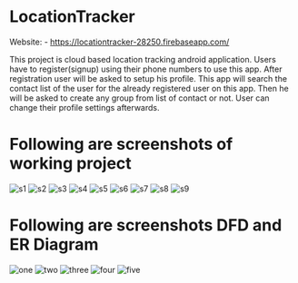 # LocationTracker
Website: - https://locationtracker-28250.firebaseapp.com/

This project is cloud based location tracking android application. Users have to register(signup) using their phone numbers to use this app. After registration user will be asked to setup his profile. This app will search the contact list of the user for the already registered user on this app. Then he will be asked to create any group from list of contact or not. User can change their profile settings afterwards. 
# Following are screenshots of working project
![s1](https://user-images.githubusercontent.com/44474973/158000659-e8ad1ebe-54ee-4f55-8007-0bbd4861b6f9.PNG)
![s2](https://user-images.githubusercontent.com/44474973/158000660-6720ad61-a1ee-44d6-93a8-cd601ef95492.PNG)
![s3](https://user-images.githubusercontent.com/44474973/158000661-92df0392-e456-4950-a20d-811ec8b22e8a.PNG)
![s4](https://user-images.githubusercontent.com/44474973/158000663-ea6d56f6-0bd3-4e14-8904-57de0a02c6ed.PNG)
![s5](https://user-images.githubusercontent.com/44474973/158000664-facb2cd8-f7e4-4ef2-ae39-ac9fed91c86c.PNG)
![s6](https://user-images.githubusercontent.com/44474973/158000665-2beff7ff-fb2f-4202-9910-61e5dd837195.PNG)
![s7](https://user-images.githubusercontent.com/44474973/158000666-354c768e-a216-4d2f-9065-2a0fc2ffac14.PNG)
![s8](https://user-images.githubusercontent.com/44474973/158000667-3765e403-1e19-4b0d-8cd3-1485d735f2f1.PNG)
![s9](https://user-images.githubusercontent.com/44474973/158000668-fe8ce91f-b91c-48d3-b1e6-a3426d6412c8.PNG)
# Following are screenshots DFD and ER Diagram
![one](https://user-images.githubusercontent.com/44474973/158000749-ddfbdba4-2ec6-4d45-91b2-ef96149300f2.PNG)
![two](https://user-images.githubusercontent.com/44474973/158000745-099cdf74-af85-4fdd-bd91-8b3a6d07d423.PNG)
![three](https://user-images.githubusercontent.com/44474973/158000743-3042ca59-0b55-4a53-86b7-f3980bb7c195.PNG)
![four](https://user-images.githubusercontent.com/44474973/158000747-fe681546-2307-4035-b9a6-3ba8910ad8f2.PNG)
![five](https://user-images.githubusercontent.com/44474973/158000746-774b58a4-94e2-46b2-b477-6511aea8bd2b.PNG)
